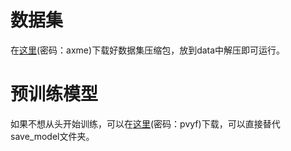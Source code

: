 # 数据集
在[这里](https://pan.baidu.com/s/1xONFSNaF8wr34h4NRt9KIw)(密码：axme)下载好数据集压缩包，放到data中解压即可运行。
# 预训练模型
如果不想从头开始训练，可以在[这里](https://pan.baidu.com/s/1fkSBA8ppmxF0hEMsWbuYBQ)(密码：pvyf)下载，可以直接替代save_model文件夹。

